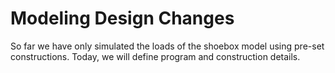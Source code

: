 # Modeling Design Changes
So far we have only simulated the loads of the shoebox model using pre-set constructions. Today, we will define program and construction details.
